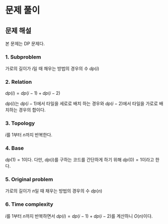 # 문제 풀이

## 문제 해설

본 문제는 DP 문제다. 

### 1. Subproblem

가로의 길이가 $i$일 때 채우는 방법의 경우의 수 $dp(i)$

### 2. Relation

$dp(i) = dp(i-1) + dp(i-2)$

$dp(i)$는 $dp(i-1)$에서 타일을 세로로 배치 하는 경우와 $dp(i-2)$에서 타일을 가로로 배치하는 경우의 합이다.

### 3. Topology

$i$를 1부터 $n$까지 반복한다.

### 4. Base

$dp(1) = 1$이다. 다만, $dp(i)$를 구하는 코드를 간단하게 하기 위해 $dp(0) = 1$이라고 한다.

### 5. Original problem

가로의 길이가 $n$일 때 채우는 방법의 경우의 수 $dp(n)$

### 6. Time complexity

$i$를 1부터 $n$까지 반복하면서 $dp(i) = dp(i-1) + dp(i-2)$를 계산하니 $O(n)$이다.